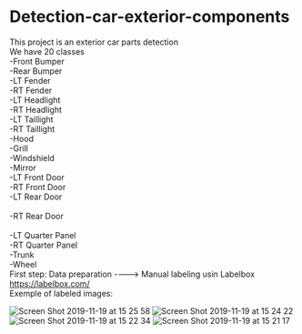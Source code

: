 # Detection-car-exterior-components
This project is an exterior car parts detection
<br/>
We have 20 classes <br/>
    -Front Bumper <br/>
    -Rear Bumper <br/>
    -LT Fender	<br/>
    -RT Fender	<br/>
    -LT Headlight <br/>
    -RT Headlight <br/>
    -LT Taillight <br/>
    -RT Taillight	<br/>
    -Hood			<br/>
    -Grill			<br/>
    -Windshield		<br/>
    -Mirror			<br/>
    -LT Front Door	<br/>
    -RT Front Door	<br/>
    -LT Rear Door	<br/>	
    -RT Rear Door	<br/>	
    -LT Quarter Panel <br/>	
    -RT Quarter Panel <br/>
    -Trunk			<br/>
    -Wheel			<br/>
First step: Data preparation ----> Manual labeling usin Labelbox <br/>
https://labelbox.com/ <br/>
Exemple of labeled images:

![Screen Shot 2019-11-19 at 15 25 58](https://user-images.githubusercontent.com/35869627/69905123-12df0900-13b0-11ea-810b-6f8b34fbc473.jpg)
![Screen Shot 2019-11-19 at 15 24 22](https://user-images.githubusercontent.com/35869627/69905124-15d9f980-13b0-11ea-95b7-bf755d86a106.jpg)
![Screen Shot 2019-11-19 at 15 22 34](https://user-images.githubusercontent.com/35869627/69905125-170b2680-13b0-11ea-9683-835bb7fb73c8.jpg)
![Screen Shot 2019-11-19 at 15 21 17](https://user-images.githubusercontent.com/35869627/69905130-1a9ead80-13b0-11ea-9d62-3293281aa129.jpg)
